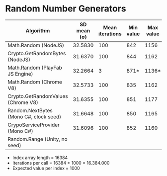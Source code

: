 Random Number Generators
================

| Algorithm                              | SD mean (σ) | Mean iterations | Min value | Max value |
| -------------------------------------- | ----------- | --------------- | --------- | --------- |
| Math.Random (NodeJS)                   | 32.5830     | 100 | 842 | 1156 |
| Crypto.GetRandomBytes (NodeJS)         | 31.6370     | 100 | 844 | 1162|
| Math.Random (PlayFab JS Engine)        | 32.2664     | 3   | 871* | 1136* |
| Math.Random (Chrome V8)                | 32.5733     | 100 | 835 | 1162 |
| Crypto.GetRandomValues (Chrome V8)     | 31.6355     | 100 | 851 | 1177 |
| Random.NextBytes (Mono C#, clock seed) | 31.6648     | 100 | 850 | 1165 |
| CrypoServiceProvider (Mono C#)         | 31.6096     | 100 | 852 | 1160 |
| Random.Range (Unity, no seed)          | ||||

- Index array length = 16384
- Iterations per call = 16384 * 1000 = 16.384.000
- Expected value per index = 1000
